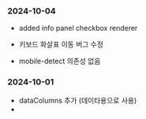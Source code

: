 ### 2024-10-04

- added info panel checkbox renderer

- 키보드 화살표 이동 버그 수정

- mobile-detect 의존성 없음

### 2024-10-01

- dataColumns 추가 (데이타용으로 사용)
- 


